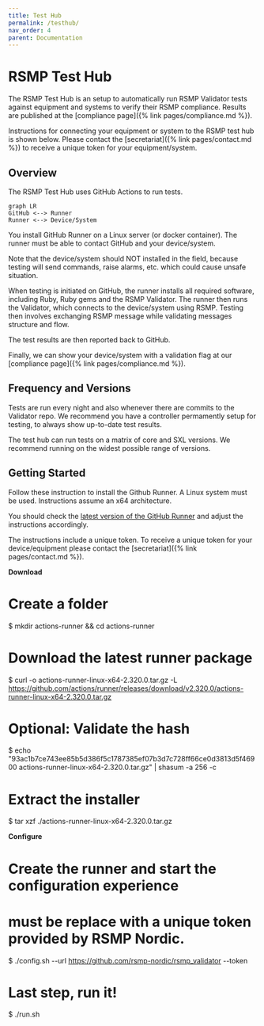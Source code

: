 ```yaml
---
title: Test Hub
permalink: /testhub/
nav_order: 4
parent: Documentation
---
```


# RSMP Test Hub
The RSMP Test Hub is an setup to automatically run RSMP Validator tests against equipment and systems to verify their RSMP compliance. Results are published at the [compliance page]({% link pages/compliance.md %}).

Instructions for connecting your equipment or system to the RSMP test hub is shown below. Please contact the [secretariat]({% link pages/contact.md %}) to receive a unique token for your equipment/system.

## Overview
The RSMP Test Hub uses GitHub Actions to run tests. 

```mermaid
graph LR
GitHub <--> Runner
Runner <--> Device/System
```

You install GitHub Runner on a Linux server (or docker container). The runner must be able to contact GitHub and your device/system.

Note that the device/system should NOT installed in the field, because testing will send commands, raise alarms, etc. which could cause unsafe situation.

When testing is initiated on GitHub, the runner installs all required software, including Ruby, Ruby gems and the RSMP Validator. The runner then runs the Validator, which connects to the device/system using RSMP. Testing then involves exchanging RSMP message while validating messages structure and flow.

The test results are then reported back to GitHub.

Finally, we can show your device/system with a validation flag at our [compliance page]({% link pages/compliance.md %}).

## Frequency and Versions
Tests are run every night and also whenever there are commits to the Validator repo. We recommend you have a controller permamently setup for testing, to always show up-to-date test results.

The test hub can run tests on a matrix of core and SXL versions. We recommend running on the widest possible range of versions.

## Getting Started
Follow these instruction to install the Github Runner. A Linux system must be used. Instructions assume an x64 architecture.

You should check the [latest version of the GitHub Runner](https://github.com/actions/runner/releases) and adjust the instructions accordingly.

The instructions include a unique token. To receive a unique token for your device/equipment please contact the [secretariat]({% link pages/contact.md %}).


__Download__
# Create a folder
$ mkdir actions-runner && cd actions-runner
# Download the latest runner package
$ curl -o actions-runner-linux-x64-2.320.0.tar.gz -L https://github.com/actions/runner/releases/download/v2.320.0/actions-runner-linux-x64-2.320.0.tar.gz
# Optional: Validate the hash
$ echo "93ac1b7ce743ee85b5d386f5c1787385ef07b3d7c728ff66ce0d3813d5f46900 actions-runner-linux-x64-2.320.0.tar.gz" | shasum -a 256 -c
# Extract the installer
$ tar xzf ./actions-runner-linux-x64-2.320.0.tar.gz

__Configure__
# Create the runner and start the configuration experience
# <token> must be replace with a unique token provided by RSMP Nordic.
$ ./config.sh --url https://github.com/rsmp-nordic/rsmp_validator --token <token>
# Last step, run it!
$ ./run.sh